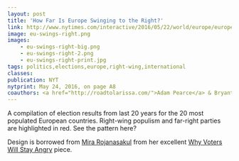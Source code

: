 ```yaml
---
layout: post
title: 'How Far Is Europe Swinging to the Right?'
link: http://www.nytimes.com/interactive/2016/05/22/world/europe/europe-right-wing-austria-hungary.html
image: eu-swings-right.png
images:
    - eu-swings-right-big.png
    - eu-swings-right-2.png
    - eu-swings-right-print.jpg
tags: politics,elections,europe,right-wing,international
classes:
publication: NYT
nytprint: May 24, 2016, on page A8
coauthors: <a href="http://roadtolarissa.com/">Adam Pearce</a> & Bryant Rousseau
---
```


A compilation of election results from last 20 years for the 20 most populated European countries. Right-wing populism and far-right parties are highlighted in red. See the pattern here?

Design is borrowed from [Mira Rojanasakul](http://rojanasakul.com/) from her excellent [Why Voters Will Stay Angry](http://www.bloomberg.com/graphics/2016-angry-voters/) piece.
